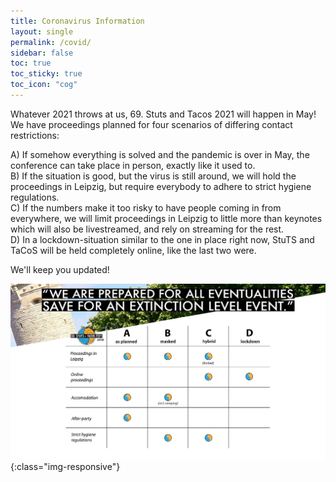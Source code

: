 ```yaml
---
title: Coronavirus Information
layout: single
permalink: /covid/
sidebar: false
toc: true
toc_sticky: true
toc_icon: "cog"
---
```

Whatever 2021 throws at us, 69. Stuts and Tacos 2021 will happen in May! We have proceedings planned for four scenarios of differing contact restrictions:  

A) If somehow everything is solved and the pandemic is over in May, the conference can take place in person, exactly like it used to.  
B) If the situation is good, but the virus is still around, we will hold the proceedings in Leipzig, but require everybody to adhere to strict hygiene regulations.  
C) If the numbers make it too risky to have people coming in from everywhere, we will limit proceedings in Leipzig to little more than keynotes which will also be livestreamed, and rely on streaming for the rest.  
D) In a lockdown-situation similar to the one in place right now, StuTS and TaCoS will be held completely online, like the last two were.  

We'll keep you updated!  

![conference modalities](/downloads/scenarios.jpg){:class="img-responsive"}
